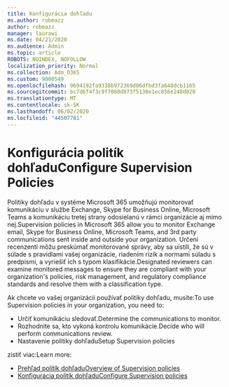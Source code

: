 ```yaml
---
title: Konfigurácia dohľadu
ms.author: robmazz
author: robmazz
manager: laurawi
ms.date: 04/21/2020
ms.audience: Admin
ms.topic: article
ROBOTS: NOINDEX, NOFOLLOW
localization_priority: Normal
ms.collection: Adm_O365
ms.custom: 9000549
ms.openlocfilehash: 9694192fa9338b972369d06dfbd3fa648dcb1165
ms.sourcegitcommit: bc7d6f4f3c9f7060d073f5130e1ec856e248d020
ms.translationtype: MT
ms.contentlocale: sk-SK
ms.lasthandoff: 06/02/2020
ms.locfileid: "44507781"
---
```

# <a name="configure-supervision-policies"></a><span data-ttu-id="ec3fe-102">Konfigurácia politík dohľadu</span><span class="sxs-lookup"><span data-stu-id="ec3fe-102">Configure Supervision Policies</span></span>

<span data-ttu-id="ec3fe-103">Politiky dohľadu v systéme Microsoft 365 umožňujú monitorovať komunikáciu v službe Exchange, Skype for Business Online, Microsoft Teams a komunikáciu tretej strany odosielanú v rámci organizácie aj mimo nej.</span><span class="sxs-lookup"><span data-stu-id="ec3fe-103">Supervision policies in Microsoft 365 allow you to monitor Exchange email, Skype for Business Online, Microsoft Teams, and 3rd party communications sent inside and outside your organization.</span></span> <span data-ttu-id="ec3fe-104">Určení recenzenti môžu preskúmať monitorované správy, aby sa uistili, že sú v súlade s pravidlami vašej organizácie, riadením rizík a normami súladu s predpismi, a vyriešiť ich s typom klasifikácie.</span><span class="sxs-lookup"><span data-stu-id="ec3fe-104">Designated reviewers can examine monitored messages to ensure they are compliant with your organization's policies, risk management, and regulatory compliance standards and resolve them with a classification type.</span></span>

<span data-ttu-id="ec3fe-105">Ak chcete vo vašej organizácii používať politiky dohľadu, musíte:</span><span class="sxs-lookup"><span data-stu-id="ec3fe-105">To use Supervision policies in your organization, you need to:</span></span>

- <span data-ttu-id="ec3fe-106">Určiť komunikáciu sledovať.</span><span class="sxs-lookup"><span data-stu-id="ec3fe-106">Determine the communications to monitor.</span></span>
- <span data-ttu-id="ec3fe-107">Rozhodnite sa, kto vykoná kontrolu komunikácie.</span><span class="sxs-lookup"><span data-stu-id="ec3fe-107">Decide who will perform communications review.</span></span>
- <span data-ttu-id="ec3fe-108">Nastavenie politiky dohľadu</span><span class="sxs-lookup"><span data-stu-id="ec3fe-108">Setup Supervision policies</span></span>

<span data-ttu-id="ec3fe-109">zistiť viac:</span><span class="sxs-lookup"><span data-stu-id="ec3fe-109">Learn more:</span></span>

- [<span data-ttu-id="ec3fe-110">Prehľad politík dohľadu</span><span class="sxs-lookup"><span data-stu-id="ec3fe-110">Overview of Supervision policies</span></span>](https://docs.microsoft.com/microsoft-365/compliance/supervision-policies)
- [<span data-ttu-id="ec3fe-111">Konfigurácia politík dohľadu</span><span class="sxs-lookup"><span data-stu-id="ec3fe-111">Configure Supervision policies</span></span>](https://docs.microsoft.com/microsoft-365/compliance/configure-supervision-policies)
